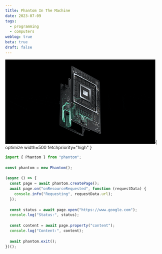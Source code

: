 ```yaml
---
title: Phantom In The Machine
date: 2023-07-09
tags:
  - programming
  - computers
weblog: true
beta: true
draft: false
---
```


![A computer chip](/assets/images/phantom-pc.gif){ optimize width=500 fetchpriority="high" }

```typescript
import { Phantom } from "phantom";

const phantom = new Phantom();

(async () => {
  const page = await phantom.createPage();
  await page.on("onResourceRequested", function (requestData) {
    console.info("Requesting", requestData.url);
  });

  const status = await page.open("https://www.google.com");
  console.log("Status:", status);

  const content = await page.property("content");
  console.log("Content:", content);

  await phantom.exit();
})();
```
